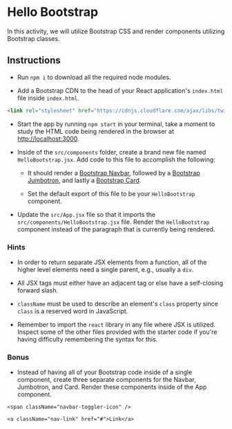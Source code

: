 # Hello Bootstrap

In this activity, we will utilize Bootstrap CSS and render components utilizing Bootstrap classes.

## Instructions

* Run `npm i` to download all the required node modules.

* Add a Bootstrap CDN to the head of your React application's `index.html` file inside `index.html`.

```html
<link rel="stylesheet" href="https://cdnjs.cloudflare.com/ajax/libs/twitter-bootstrap/4.0.0/css/bootstrap.min.css"/>
```

* Start the app by running `npm start` in your terminal, take a moment to study the HTML code being rendered in the browser at [http://localhost:3000](http://localhost:3000).

* Inside of the `src/components` folder, create a brand new file named `HelloBootstrap.jsx`. Add code to this file to accomplish the following:

  * It should render a [Bootstrap Navbar](https://getbootstrap.com/docs/4.0/components/navbar/), followed by a [Bootstrap Jumbotron](https://getbootstrap.com/docs/4.0/components/jumbotron/), and lastly a [Bootstrap Card](https://getbootstrap.com/docs/4.0/components/card/).

  * Set the default export of this file to be your `HelloBootstrap` component.

* Update the `src/App.jsx` file so that it imports the `src/components/HelloBootstrap.jsx` file. Render the `HelloBootstrap` component instead of the paragraph that is currently being rendered.

### Hints

* In order to return separate JSX elements from a function, all of the higher level elements need a single parent, e.g., usually a `div`.

* All JSX tags must either have an adjacent tag or else have a self-closing forward slash.

* `className` must be used to describe an element's `class` property since `class` is a reserved word in JavaScript.

* Remember to import the `react` library in any file where JSX is utilized. Inspect some of the other files provided with the starter code if you're having difficulty remembering the syntax for this.

### Bonus

* Instead of having all of your Bootstrap code inside of a single component, create three separate components for the Navbar, Jumbotron, and Card. Render these components inside of the App component.

`<span className="navbar-toggler-icon" />`

`<a className="nav-link" href="#">Link</a>`
